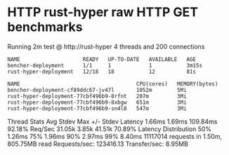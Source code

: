 # HTTP rust-hyper raw HTTP GET benchmarks

Running 2m test @ http://rust-hyper
  4 threads and 200 connections
```
NAME                    READY   UP-TO-DATE   AVAILABLE   AGE
bencher-deployment      1/1     1            1           3m15s
rust-hyper-deployment   12/18   18           12          81s
```
```
NAME                                     CPU(cores)   MEMORY(bytes)   
bencher-deployment-cf89ddc67-jv47l       1052m        5Mi             
rust-hyper-deployment-77cbf496b9-8rfnt   207m         3Mi             
rust-hyper-deployment-77cbf496b9-8xbgw   651m         3Mi             
rust-hyper-deployment-77cbf496b9-sn4l8   547m         3Mi             
```
 
  Thread Stats   Avg      Stdev     Max   +/- Stdev
    Latency     1.66ms    1.69ms 109.84ms   92.18%
    Req/Sec    31.05k     3.85k   41.51k    70.89%
  Latency Distribution
     50%    1.26ms
     75%    1.96ms
     90%    2.97ms
     99%    8.40ms
  11117014 requests in 1.50m, 805.75MB read
Requests/sec: 123416.13
Transfer/sec:      8.95MB
